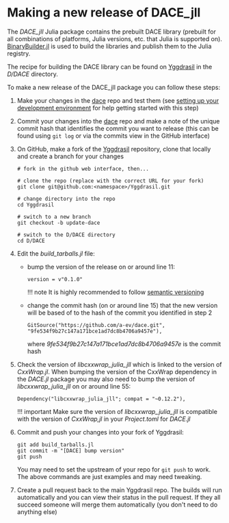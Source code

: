 # Making a new release of DACE\_jll

The *DACE\_jll* Julia package contains the prebuilt DACE library (prebuilt for all combinations of platforms, Julia versions, etc. that Julia is supported on).
[BinaryBuilder.jl](https://docs.binarybuilder.org/stable/) is used to build the libraries and publish them to the Julia registry.

The recipe for building the DACE library can be found on [Yggdrasil](https://github.com/JuliaPackaging/Yggdrasil) in the *D/DACE* directory.

To make a new release of the DACE\_jll package you can follow these steps:

1. Make your changes in the [dace](https://github.com/a-ev/dace/tree/julia-interface) repo and test them (see [setting up your development environment](setting-up-your-development-environment.md) for help getting started with this step)
2. Commit your changes into the [dace](https://github.com/a-ev/dace/tree/julia-interface) repo and make a note of the unique commit hash that identifies the commit you want to release (this can be found using `git log` or via the commits view in the GitHub interface)
3. On GitHub, make a fork of the [Yggdrasil](https://github.com/JuliaPackaging/Yggdrasil) repository, clone that locally and create a branch for your changes
   ```
   # fork in the github web interface, then...

   # clone the repo (replace with the correct URL for your fork)
   git clone git@github.com:<namespace>/Yggdrasil.git

   # change directory into the repo
   cd Yggdrasil

   # switch to a new branch
   git checkout -b update-dace

   # switch to the D/DACE directory
   cd D/DACE
   ```
4. Edit the *build_tarballs.jl* file:
   - bump the version of the release on or around line 11:
     ```
     version = v"0.1.0"
     ```

     !!! note
         It is highly recommended to follow [semantic versioning](https://semver.org/)

   - change the commit hash (on or around line 15) that the new version will be based of to the hash of the commit you identified in step 2
     ```
     GitSource("https://github.com/a-ev/dace.git", "9fe534f9b27c147a171bce1ad7dc8b4706a9457e"),
     ```
     where *9fe534f9b27c147a171bce1ad7dc8b4706a9457e* is the commit hash
5. Check the version of *libcxxwrap_julia_jll* which is linked to the version of *CxxWrap.jl*. When bumping the version of the CxxWrap dependency in the *DACE.jl* package you may also need to bump the version of *libcxxwrap_julia_jll* on or around line 55:
   ```
   Dependency("libcxxwrap_julia_jll"; compat = "~0.12.2"),
   ```
   
   !!! important
       Make sure the version of *libcxxwrap_julia_jll* is compatible with the version of *CxxWrap,jl* in your *Project.toml* for *DACE.jl*

6. Commit and push your changes into your fork of Yggdrasil:
   ```
   git add build_tarballs.jl
   git commit -m "[DACE] bump version"
   git push
   ```
   You may need to set the upstream of your repo for `git push` to work. The above commands are just examples and may need tweaking.
7. Create a pull request back to the main Yggdrasil repo. The builds will run automatically and you can view their status in the pull request. If they all succeed someone will merge them automatically (you don't need to do anything else)
